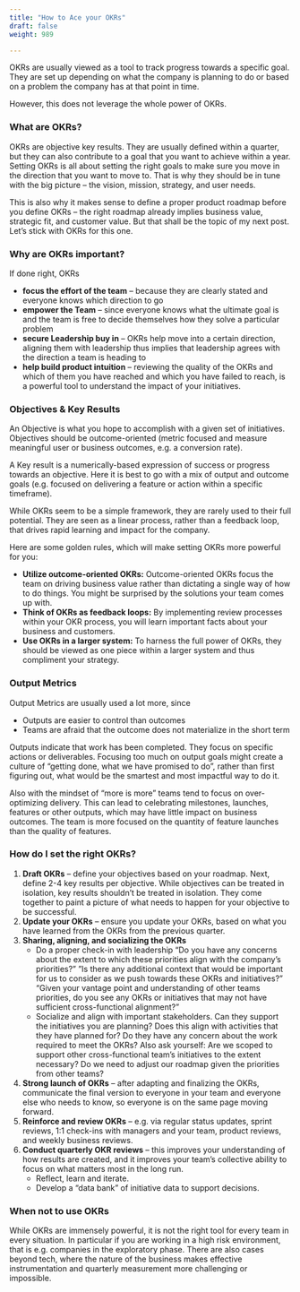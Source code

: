 ```yaml
---
title: "How to Ace your OKRs"
draft: false
weight: 989

---
```


OKRs are usually viewed as a tool to track progress towards a specific goal. They are set up depending on what the company is planning to do or based on a problem the company has at that point in time.

However, this does not leverage the whole power of OKRs.

### What are OKRs?
OKRs are objective key results. They are usually defined within a quarter, but they can also contribute to a goal that you want to achieve within a year. Setting OKRs is all about setting the right goals to make sure you move in the direction that you want to move to. That is why they should be in tune with the big picture – the vision, mission, strategy, and user needs.

This is also why it makes sense to define a proper product roadmap before you define OKRs – the right roadmap already implies business value, strategic fit, and customer value. But that shall be the topic of my next post. Let’s stick with OKRs for this one.

### Why are OKRs important?
If done right, OKRs
- **focus the effort of the team** – because they are clearly stated and everyone knows which direction to go
- **empower the Team** – since everyone knows what the ultimate goal is and the team is free to decide themselves how they solve a particular problem
- **secure Leadership buy in** – OKRs help move into a certain direction, aligning them with leadership thus implies that leadership agrees with the direction a team is heading to
- **help build product intuition**  – reviewing the quality of the OKRs and which of them you have reached and which you have failed to reach, is a powerful tool to understand the impact of your initiatives.

### Objectives & Key Results
An Objective is what you hope to accomplish with a given set of initiatives. Objectives should be outcome-oriented (metric focused and measure meaningful user or business outcomes, e.g. a conversion rate).

A Key result is a numerically-based expression of success or progress towards an objective. Here it is best to go with a mix of output and outcome goals (e.g. focused on delivering a feature or action within a specific timeframe).

While OKRs seem to be a simple framework, they are rarely used to their full potential. They are seen as a linear process, rather than a feedback loop, that drives rapid learning and impact for the company.

Here are some golden rules, which will make setting OKRs more powerful for you:

- **Utilize outcome-oriented OKRs:** Outcome-oriented OKRs focus the team on driving business value rather than dictating a single way of how to do things. You might be surprised by the solutions your team comes up with.
- **Think of OKRs as feedback loops:** By implementing review processes within your OKR process, you will learn important facts about your business and customers.
- **Use OKRs in a larger system:** To harness the full power of OKRs, they should be viewed as one piece within a larger system and thus compliment your strategy.

### Output Metrics
Output Metrics are usually used a lot more, since
- Outputs are easier to control than outcomes
- Teams are afraid that the outcome does not materialize in the short term

Outputs indicate that work has been completed. They focus on specific actions or deliverables. Focusing too much on output goals might create a culture of “getting done, what we have promised to do”, rather than first figuring out, what would be the smartest and most impactful way to do it.

Also with the mindset of “more is more” teams tend to focus on over-optimizing delivery. This can lead to celebrating milestones, launches, features or other outputs, which may have little impact on business outcomes. The team is more focused on the quantity of feature launches than the quality of features.

### How do I set the right OKRs?
1. **Draft OKRs** – define your objectives based on your roadmap. Next, define 2-4 key results per objective. While objectives can be treated in isolation, key results shouldn’t be treated in isolation. They come together to paint a picture of what needs to happen for your objective to be successful.
2. **Update your OKRs** – ensure you update your OKRs, based on what you have learned from the OKRs from the previous quarter.
3. **Sharing, aligning, and socializing the OKRs**
    - Do a proper check-in with leadership “Do you have any concerns about the extent to which these priorities align with the company’s priorities?” ”Is there any additional context that would be important for us to consider as we push towards these OKRs and initiatives?” “Given your vantage point and understanding of other teams priorities, do you see any OKRs or initiatives that may not have sufficient cross-functional alignment?”
    - Socialize and align with important stakeholders. Can they support the initiatives you are planning? Does this align with activities that they have planned for? Do they have any concern about the work required to meet the OKRs? Also ask yourself: Are we scoped to support other cross-functional team’s initiatives to the extent necessary? Do we need to adjust our roadmap given the priorities from other teams?
4. **Strong launch of OKRs** – after adapting and finalizing the OKRs, communicate the final version to everyone in your team and everyone else who needs to know, so everyone is on the same page moving forward.
5. **Reinforce and review OKRs** – e.g. via regular status updates, sprint reviews, 1:1 check-ins with managers and your team, product reviews, and weekly business reviews.
6. **Conduct quarterly OKR reviews** – this improves your understanding of how results are created, and it improves your team’s collective ability to focus on what matters most in the long run.
    - Reflect, learn and iterate.
    - Develop a “data bank” of initiative data to support decisions.

### When not to use OKRs
While OKRs are immensely powerful, it is not the right tool for every team in every situation. In particular if you are working in a high risk environment, that is e.g. companies in the exploratory phase. There are also cases beyond tech, where the nature of the business makes effective instrumentation and quarterly measurement more challenging or impossible.